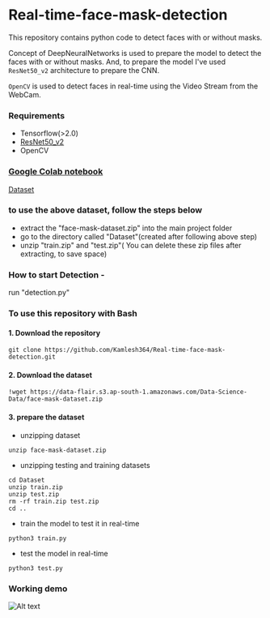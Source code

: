 # Real-time-face-mask-detection

This repository contains python code to detect faces with or without masks. 

Concept of DeepNeuralNetworks is used to prepare the model to detect the faces with or without masks. And, to prepare the model I've used `ResNet50_v2` architecture to prepare the CNN.

`OpenCV` is used to detect faces in real-time using the Video Stream from the WebCam.

### Requirements
- Tensorflow(>2.0)
- [ResNet50_v2](https://www.geeksforgeeks.org/residual-networks-resnet-deep-learning/#:~:text=ResNet%2C%20which%20was%20proposed%20in%202015%20by%20researchers,we%20use%20a%20technique%20called%20skip%20connections%20.)
- OpenCV

### [Google Colab notebook](https://colab.research.google.com/drive/1CYFml4fKY137DYGM_Kr0CqkbLX4pB8ea?usp=sharing)

[Dataset](https://data-flair.s3.ap-south-1.amazonaws.com/Data-Science-Data/face-mask-dataset.zip)
### to use the above dataset, follow the steps below
- extract the "face-mask-dataset.zip" into the main project folder
- go to the directory called "Dataset"(created after following above step)
- unzip "train.zip" and "test.zip"( You can delete these zip files after extracting, to save space)

### How to start Detection -
run "detection.py"

### To use this repository with Bash
#### 1. Download the repository
```
git clone https://github.com/Kamlesh364/Real-time-face-mask-detection.git
```

#### 2. Download the dataset
```
!wget https://data-flair.s3.ap-south-1.amazonaws.com/Data-Science-Data/face-mask-dataset.zip
```

#### 3. prepare the dataset
- unzipping dataset
```
unzip face-mask-dataset.zip
```
- unzipping testing and training datasets
```
cd Dataset 
unzip train.zip 
unzip test.zip 
rm -rf train.zip test.zip 
cd .. 
```
- train the model to test it in real-time
```
python3 train.py
```
- test the model in real-time
```
python3 test.py
```

### Working demo
![Alt text](face-mask-detector-project.gif "Signal processing")
